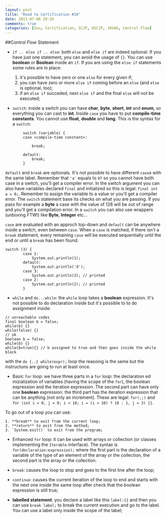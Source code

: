 ```yaml
---
layout: post
title: "Road to Certification #10"
date: 2013-07-06 20:26
comments: true
categories: [Sun, Certification, SCJP, OSCJP, JAVA6, Control Flow]
---
```

##Control Flow Statement

* `if .. else if .. else`: both `else` and `else if` are indeed optional. If you have just one statement, you can avoid the usage of `{}`. You can use **boolean** or **Boolean** inside an `if`. If you are using the `else if` statements some rules are in place:

	1. it's possible to have zero or one `else` for every given if;
	2. you can have zero or more `else if` coming before an `else` (and `else` is optional, too);
	3. if an `else if` succeded, next `else if` and the final `else` will not be executed;

<!-- more -->
* `switch`: inside a switch you can have **char**, **byte**, **short**, **int** and **enum**, so everything you can cast to **int**. Inside `case` you have to put **compile-time constants**. You cannot use **float**, **double** and **long**. This is the syntax for a `switch`:

~~~~~~~~
		switch (variable) {
		case <compile-time constant>:

			break;

		default:
			break;
		}
~~~~~~~~

`default` and `break` are optionals. It's not possible to have different `case`s with the same label. Remember that `'a'` equals to `97` so you cannot have both case in a switch, you'll get a compiler error. In the switch argument you can also have variables declared `final` and initialized so this is legal: `final int a = 0;`. Remember to assign the variable to a value or you'll get a compiler error. The `switch` statement base its checks on what you are passing. If you pass for example a **byte** a case with the value of 128 will be out of range and you'll get a compilation error. In a `switch` you can also use wrappers (unboxing FTW!) like **Byte**, **Integer** etc...

`case` are evaluated with an approch top-down and `default` can be anywhere inside a switch, even between `case`. When a `case` is matched, if there isn't a `break` statement, every remaining `case` will be executed sequentially until the end or until a `break` has been found.

~~~~~~~~
switch (3) {
		case 1:
			System.out.println(1);
		default:
			System.out.println('d');
		case 3:
			System.out.println(3); // printed
		case 2:
			System.out.println(2); // printed
		}
~~~~~~~~

* `while` and `do...while`: the `while` loop takes a **boolean** expression. It's not possible to do declaration inside but it's possible to to do assignment inside:

~~~~~~~~
// unreachable codes
final boolean b = false;
while(b) {}
while(false) {}
// ok
boolean b = false;
while(b) {}
while(b=true){} // b assigned to true and then goes inside the while block
~~~~~~~~

with the `do {..} while(expr);` loop the reasoing is the same but the instructuns are going to run at least once.
* Basic `for` loop: we have three parts in a `for` loop: the declaration ed inizialization of variables (having the scope of the `for`), the boolean expression and the iteration expression. The second part can have only one **boolean** expression. the third part has the iteration expression that can be anything (not only an increment). These are legal: `for(;;)` and `for (int i = 0, j = 0; i < 10; i = (i < 10) ? 10 : 1, j = 3) {}`.

To go out of a loop you can use:

	1. **break** to exit from the current loop;
	2. **return** to exit from the method;
	3. `System.exit()` to exit from the program;

* Enhanced `for` loop: it can be used with arrays or collection (or classes implementing the `Iterable` interface). The syntax is `for(declaration:expression);` where the first part is the declaration of a variable of the type of an element of the array or the collection, the second part is the array or the collection.

* `break`: causes the loop to stop and goes to the first line after the loop;
* `continue`: causes the current iteration of the loop to end and starts with the next one inside the same loop after check that the boolean expression is still true;
* **labelled statement**: you declare a label like this `label:{}` and then you can use `break label;` to break the current execution and go to the label. You can use a label only inside the scope of the label;
